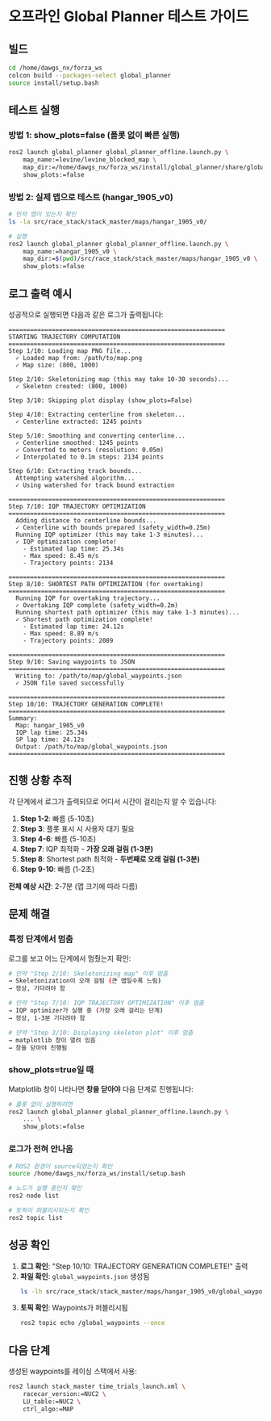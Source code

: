 # 오프라인 Global Planner 테스트 가이드

## 빌드

```bash
cd /home/dawgs_nx/forza_ws
colcon build --packages-select global_planner
source install/setup.bash
```

## 테스트 실행

### 방법 1: show_plots=false (플롯 없이 빠른 실행)

```bash
ros2 launch global_planner global_planner_offline.launch.py \
    map_name:=levine/levine_blocked_map \
    map_dir:=/home/dawgs_nx/forza_ws/install/global_planner/share/global_planner/share/global_planner/maps/levine/levine_blocked_map \
    show_plots:=false
```

### 방법 2: 실제 맵으로 테스트 (hangar_1905_v0)

```bash
# 먼저 맵이 있는지 확인
ls -la src/race_stack/stack_master/maps/hangar_1905_v0/

# 실행
ros2 launch global_planner global_planner_offline.launch.py \
    map_name:=hangar_1905_v0 \
    map_dir:=$(pwd)/src/race_stack/stack_master/maps/hangar_1905_v0 \
    show_plots:=false
```

## 로그 출력 예시

성공적으로 실행되면 다음과 같은 로그가 출력됩니다:

```
============================================================
STARTING TRAJECTORY COMPUTATION
============================================================
Step 1/10: Loading map PNG file...
  ✓ Loaded map from: /path/to/map.png
  ✓ Map size: (800, 1000)

Step 2/10: Skeletonizing map (this may take 10-30 seconds)...
  ✓ Skeleton created: (800, 1000)

Step 3/10: Skipping plot display (show_plots=False)

Step 4/10: Extracting centerline from skeleton...
  ✓ Centerline extracted: 1245 points

Step 5/10: Smoothing and converting centerline...
  ✓ Centerline smoothed: 1245 points
  ✓ Converted to meters (resolution: 0.05m)
  ✓ Interpolated to 0.1m steps: 2134 points

Step 6/10: Extracting track bounds...
  Attempting watershed algorithm...
  ✓ Using watershed for track bound extraction

============================================================
Step 7/10: IQP TRAJECTORY OPTIMIZATION
============================================================
  Adding distance to centerline bounds...
  ✓ Centerline with bounds prepared (safety_width=0.25m)
  Running IQP optimizer (this may take 1-3 minutes)...
  ✓ IQP optimization complete!
    - Estimated lap time: 25.34s
    - Max speed: 8.45 m/s
    - Trajectory points: 2134

============================================================
Step 8/10: SHORTEST PATH OPTIMIZATION (for overtaking)
============================================================
  Running IQP for overtaking trajectory...
  ✓ Overtaking IQP complete (safety_width=0.2m)
  Running shortest path optimizer (this may take 1-3 minutes)...
  ✓ Shortest path optimization complete!
    - Estimated lap time: 24.12s
    - Max speed: 8.89 m/s
    - Trajectory points: 2089

============================================================
Step 9/10: Saving waypoints to JSON
============================================================
  Writing to: /path/to/map/global_waypoints.json
  ✓ JSON file saved successfully

============================================================
Step 10/10: TRAJECTORY GENERATION COMPLETE!
============================================================
Summary:
  Map: hangar_1905_v0
  IQP lap time: 25.34s
  SP lap time: 24.12s
  Output: /path/to/map/global_waypoints.json
============================================================
```

## 진행 상황 추적

각 단계에서 로그가 출력되므로 어디서 시간이 걸리는지 알 수 있습니다:

1. **Step 1-2**: 빠름 (5-10초)
2. **Step 3**: 플롯 표시 시 사용자 대기 필요
3. **Step 4-6**: 빠름 (5-10초)
4. **Step 7**: IQP 최적화 - **가장 오래 걸림 (1-3분)**
5. **Step 8**: Shortest path 최적화 - **두번째로 오래 걸림 (1-3분)**
6. **Step 9-10**: 빠름 (1-2초)

**전체 예상 시간**: 2-7분 (맵 크기에 따라 다름)

## 문제 해결

### 특정 단계에서 멈춤

로그를 보고 어느 단계에서 멈췄는지 확인:

```bash
# 만약 "Step 2/10: Skeletonizing map" 이후 멈춤
→ Skeletonization이 오래 걸림 (큰 맵일수록 느림)
→ 정상, 기다려야 함

# 만약 "Step 7/10: IQP TRAJECTORY OPTIMIZATION" 이후 멈춤
→ IQP optimizer가 실행 중 (가장 오래 걸리는 단계)
→ 정상, 1-3분 기다려야 함

# 만약 "Step 3/10: Displaying skeleton plot" 이후 멈춤
→ matplotlib 창이 열려 있음
→ 창을 닫아야 진행됨
```

### show_plots=true일 때

Matplotlib 창이 나타나면 **창을 닫아야** 다음 단계로 진행됩니다:

```bash
# 플롯 없이 실행하려면
ros2 launch global_planner global_planner_offline.launch.py \
    ... \
    show_plots:=false
```

### 로그가 전혀 안나옴

```bash
# ROS2 환경이 source되었는지 확인
source /home/dawgs_nx/forza_ws/install/setup.bash

# 노드가 실행 중인지 확인
ros2 node list

# 토픽이 퍼블리시되는지 확인
ros2 topic list
```

## 성공 확인

1. **로그 확인**: "Step 10/10: TRAJECTORY GENERATION COMPLETE!" 출력
2. **파일 확인**: `global_waypoints.json` 생성됨
   ```bash
   ls -lh src/race_stack/stack_master/maps/hangar_1905_v0/global_waypoints.json
   ```
3. **토픽 확인**: Waypoints가 퍼블리시됨
   ```bash
   ros2 topic echo /global_waypoints --once
   ```

## 다음 단계

생성된 waypoints를 레이싱 스택에서 사용:

```bash
ros2 launch stack_master time_trials_launch.xml \
    racecar_version:=NUC2 \
    LU_table:=NUC2 \
    ctrl_algo:=MAP
```
